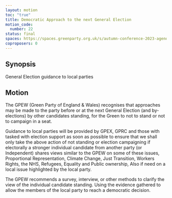 ```yaml
---
layout: motion
toc: "true"
title: Democratic Approach to the next General Election
motion_code:
  number: 22
status: final
spaces: https://spaces.greenparty.org.uk/s/autumn-conference-2023-agenda-forum/post/post/view?id=10975
coproposers: 0
---
```

## Synopsis

General Election guidance to local parties

## Motion

The GPEW (Green Party of England & Wales) recognises that approaches may be made to the party before or at the next General Election (and by-elections) by other candidates standing, for the Green to not to stand or not to campaign in a seat.

Guidance to local parties will be provided by GPEX, GPRC and those with tasked with election support as soon as possible to ensure that we shall only take the above action of not standing or election campaigning if electorally a stronger individual candidate from another party (or Independent) shares views similar to the GPEW on some of these issues, Proportional Representation, Climate Change, Just Transition, Workers Rights, the NHS, Refugees, Equality and Public ownership, Also if need on a local issue highlighted by the local party.

The GPEW recommends a survey, interview, or other methods to clarify the view of the individual candidate standing. Using the evidence gathered to allow the members of the local party to reach a democratic decision.